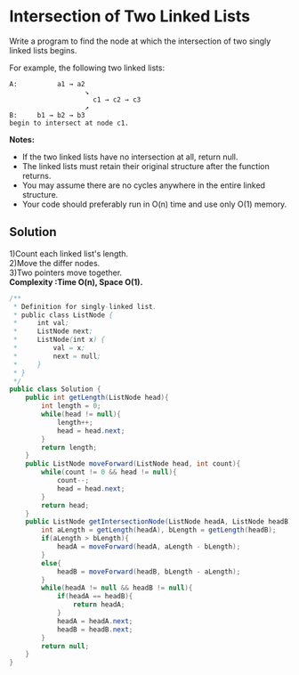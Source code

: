 # Intersection of Two Linked Lists
Write a program to find the node at which the intersection of two singly linked lists begins.


For example, the following two linked lists:
```
A:          a1 → a2
                   ↘
                     c1 → c2 → c3
                   ↗            
B:     b1 → b2 → b3
begin to intersect at node c1.
```

**Notes:**  

+ If the two linked lists have no intersection at all, return null.
+ The linked lists must retain their original structure after the function returns.
+ You may assume there are no cycles anywhere in the entire linked structure.
+ Your code should preferably run in O(n) time and use only O(1) memory.

## Solution
1)Count each linked list's length.  
2)Move the differ nodes.  
3)Two pointers move together.  
**Complexity :Time O(n), Space O(1).**
```java
/**
 * Definition for singly-linked list.
 * public class ListNode {
 *     int val;
 *     ListNode next;
 *     ListNode(int x) {
 *         val = x;
 *         next = null;
 *     }
 * }
 */
public class Solution {
    public int getLength(ListNode head){
        int length = 0;
        while(head != null){
            length++;
            head = head.next;
        }
        return length;
    }
    public ListNode moveForward(ListNode head, int count){
        while(count != 0 && head != null){
            count--;
            head = head.next;
        }
        return head;
    }
    public ListNode getIntersectionNode(ListNode headA, ListNode headB) {
        int aLength = getLength(headA), bLength = getLength(headB);
        if(aLength > bLength){
            headA = moveForward(headA, aLength - bLength);
        }
        else{
            headB = moveForward(headB, bLength - aLength);
        }
        while(headA != null && headB != null){
            if(headA == headB){
                return headA;
            }
            headA = headA.next;
            headB = headB.next;
        }
        return null;
    }
}
```
